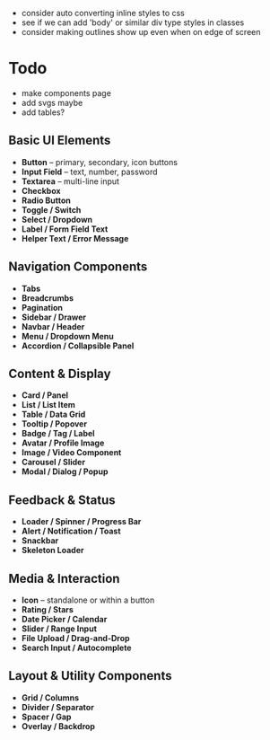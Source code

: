 
- consider auto converting inline styles to css
- see if we can add 'body' or similar div type styles in classes
- consider making outlines show up even when on edge of screen






# Todo
- make components page
- add svgs maybe
- add tables?





## Basic UI Elements
- **Button** – primary, secondary, icon buttons
- **Input Field** – text, number, password
- **Textarea** – multi-line input
- **Checkbox**
- **Radio Button**
- **Toggle / Switch**
- **Select / Dropdown**
- **Label / Form Field Text**
- **Helper Text / Error Message**


## Navigation Components
- **Tabs**
- **Breadcrumbs**
- **Pagination**
- **Sidebar / Drawer**
- **Navbar / Header**
- **Menu / Dropdown Menu**
- **Accordion / Collapsible Panel**


## Content & Display
- **Card / Panel**
- **List / List Item**
- **Table / Data Grid**
- **Tooltip / Popover**
- **Badge / Tag / Label**
- **Avatar / Profile Image**
- **Image / Video Component**
- **Carousel / Slider**
- **Modal / Dialog / Popup**


## Feedback & Status
- **Loader / Spinner / Progress Bar**
- **Alert / Notification / Toast**
- **Snackbar**
- **Skeleton Loader**


## Media & Interaction
- **Icon** – standalone or within a button
- **Rating / Stars**
- **Date Picker / Calendar**
- **Slider / Range Input**
- **File Upload / Drag-and-Drop**
- **Search Input / Autocomplete**


## Layout & Utility Components
- **Grid / Columns**
- **Divider / Separator**
- **Spacer / Gap**
- **Overlay / Backdrop**